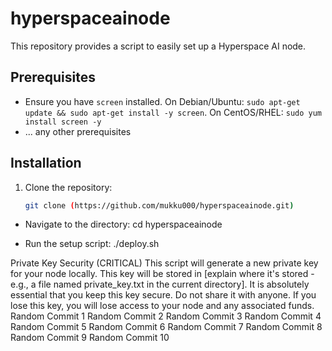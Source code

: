 # hyperspaceainode


This repository provides a script to easily set up a Hyperspace AI node.

## Prerequisites

* Ensure you have `screen` installed. On Debian/Ubuntu: `sudo apt-get update && sudo apt-get install -y screen`. On CentOS/RHEL: `sudo yum install screen -y`
* ... any other prerequisites

## Installation

1. Clone the repository:
   ```bash
   git clone (https://github.com/mukku000/hyperspaceainode.git)

 * Navigate to the directory:
   cd hyperspaceainode

 * Run the setup script:
   ./deploy.sh

Private Key Security (CRITICAL)
This script will generate a new private key for your node locally. This key will be stored in [explain where it's stored - e.g., a file named private_key.txt in the current directory]. It is absolutely essential that you keep this key secure. Do not share it with anyone. If you lose this key, you will lose access to your node and any associated funds.
Random Commit 1
Random Commit 2
Random Commit 3
Random Commit 4
Random Commit 5
Random Commit 6
Random Commit 7
Random Commit 8
Random Commit 9
Random Commit 10
